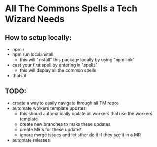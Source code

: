 # All The Commons Spells a Tech Wizard Needs

## How to setup locally:
- npm i
- npm run local:install
  - this will "install" this package locally by using "npm link"
- cast your first spell by entering in "spells"
  - this will display all the common spells
- thats it.


## TODO:
- create a way to easily navigate through all TM repos
- automate workers template updates
  - this should automatically update all workers that use the workers template
  - create new branches to make these updates
  - create MR's for these update?
  - ignore merge issues and let other do it if they see it in a MR
- automate releases
